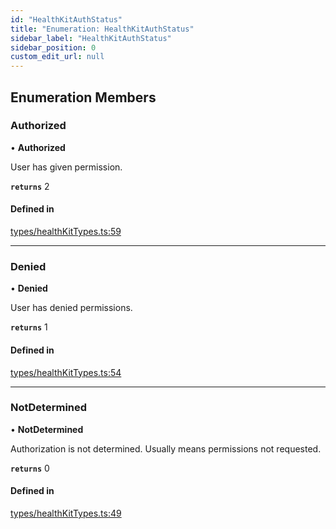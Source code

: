 ```yaml
---
id: "HealthKitAuthStatus"
title: "Enumeration: HealthKitAuthStatus"
sidebar_label: "HealthKitAuthStatus"
sidebar_position: 0
custom_edit_url: null
---
```


## Enumeration Members

### Authorized

• **Authorized**

User has given permission.

**`returns`** 2

#### Defined in

[types/healthKitTypes.ts:59](https://github.com/rn-fitness-tracker/rn-fitness-tracker/blob/909937e4/src/types/healthKitTypes.ts#L59)

___

### Denied

• **Denied**

User has denied permissions.

**`returns`** 1

#### Defined in

[types/healthKitTypes.ts:54](https://github.com/rn-fitness-tracker/rn-fitness-tracker/blob/909937e4/src/types/healthKitTypes.ts#L54)

___

### NotDetermined

• **NotDetermined**

Authorization is not determined. Usually means permissions not requested.

**`returns`** 0

#### Defined in

[types/healthKitTypes.ts:49](https://github.com/rn-fitness-tracker/rn-fitness-tracker/blob/909937e4/src/types/healthKitTypes.ts#L49)
